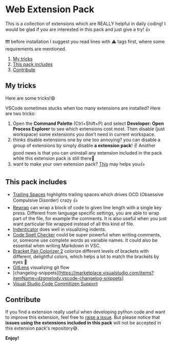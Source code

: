# Web Extension Pack

This is a collection of extensions which are REALLY helpful in daily coding! I
would be glad if you are interested in this pack and just give a try! 👍

❗️❗️❗️ before installation I suggest you read lines with ⚠️ tags first, where some requirements are mentioned.

1. [My tricks](#my-tricks)
2. [This pack includes](#this-pack-includes)
3. [Contribute](#contribute)

## My tricks

Here are some tricks!😄

VSCode sometimes stucks when too many extensions are installed? Here are two
tricks:

1. Open the **Command Palette** (Ctrl+Shift+P) and select **Developer: Open
   Process Explorer** to see which extensions cost most. Then disable (just
   workspace) some extensions you don't need in current workspace.
2. thinks disable extensions one by one too annoying? you can disable a group
   of extensions by simply disable **a extension pack**! ✌️ Another good news is
   that you can uninstall any extension included in the pack while this extension
   pack is still there🎊
3. want to make your own extension pack? [This](https://code.visualstudio.com/blogs/2017/03/07/extension-pack-roundup)
   may helps you👍

## This pack includes

- [Trailing Spaces](https://marketplace.visualstudio.com/items?itemName=shardulm94.trailing-spaces) highlights trailing spaces which drives OCD
  (Obsessive Compulsive Disorder) crazy 👍
- [Rewrap](https://marketplace.visualstudio.com/items?itemName=stkb.rewrap) can
  wrap a block of code to given line length with a single key press. Different
  from language specific settings, you are able to wrap part of the file, for
  example the comments. It is also useful when you just want particular file
  wrapped instead of all this kind of file.
- [Indenticator](https://marketplace.visualstudio.com/items?itemName=SirTori.indenticator) does well in visualizing indents.
- [Code Spell Checker](https://marketplace.visualstudio.com/items?itemName=streetsidesoftware.code-spell-checker) could be super powerful when
  writing comments, or, someone use complete words as variable names. It could
  also be essential when writing Markdown in VSC.
- [Bracket Pair Colorizer 2](https://marketplace.visualstudio.com/items?itemName=CoenraadS.bracket-pair-colorizer-2) colorize different levels of brackets
  with different, delightful colors, which helps a lot to match the brackets by
  eyes 👀
- [GitLens](https://marketplace.visualstudio.com/items?itemName=eamodio.gitlenshttps://gitlens.amod.io/)
  visualizing git flow
- [changelog-snippets][https://marketplace.visualstudio.com/items?itemName=dzgmelody.vscode-changelog-snippets]
- [Visual Studio Code Commitizen Support](https://marketplace.visualstudio.com/items?itemName=KnisterPeter.vscode-commitizen)

## Contribute

If you find a extension really useful when developing python code and want to
improve this extension, feel free to [raise a issue](https://github.com/LeoJhonSong/Coding-Assist-Extension-Pack/issues).
But please notice that **issues using the extensions included in this pack**
will not be accepted in this extension pack's repository😅.

**Enjoy!**
